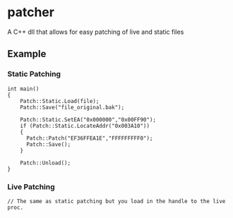 # patcher
A C++ dll that allows for easy patching of live and static files

## Example
### Static Patching
    int main()
    {
        Patch::Static.Load(file);
        Patch::Save("file_original.bak");

        Patch::Static.SetEA("0x000000","0x00FF90");
        if (Patch::Static.LocateAddr("0x003A10"))
        {
          Patch::Patch("EF36FFEA1E","FFFFFFFFF0"); 
          Patch::Save();
        }

        Patch::Unload();
    }
    
### Live Patching    
    // The same as static patching but you load in the handle to the live proc.
